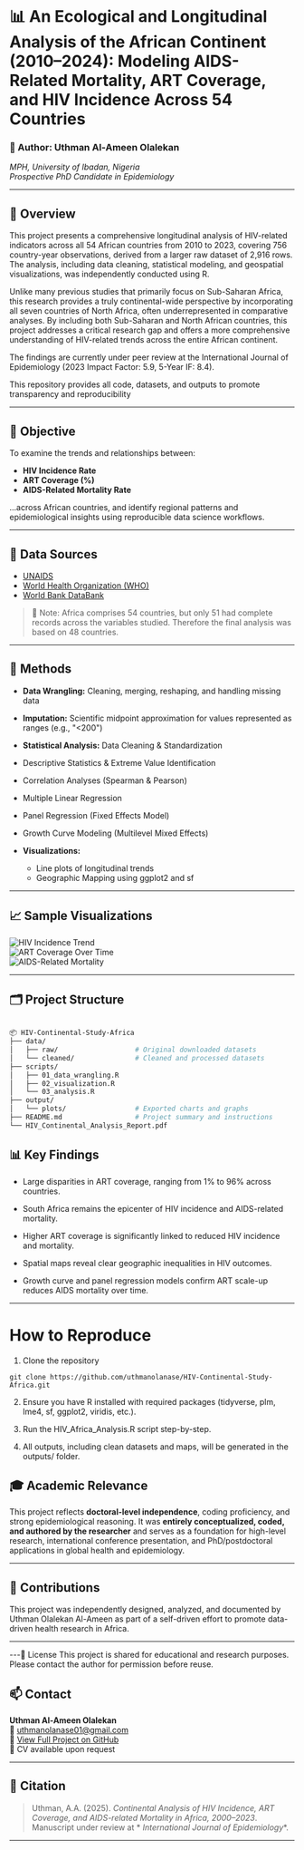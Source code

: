 # 📊 An Ecological and Longitudinal Analysis of the African Continent (2010–2024): Modeling AIDS-Related Mortality, ART Coverage, and HIV Incidence Across 54 Countries


### 🧠 Author: Uthman Al-Ameen Olalekan  
*MPH, University of Ibadan, Nigeria*  
*Prospective PhD Candidate in Epidemiology*

---

## 📌 Overview


This project presents a comprehensive longitudinal analysis of HIV-related indicators across all 54 African countries from 2010 to 2023, covering 756 country-year observations, derived from a larger raw dataset of 2,916 rows. The analysis, including data cleaning, statistical modeling, and geospatial visualizations, was independently conducted using R.

Unlike many previous studies that primarily focus on Sub-Saharan Africa, this research provides a truly continental-wide perspective by incorporating all seven countries of North Africa, often underrepresented in comparative analyses. By including both Sub-Saharan and North African countries, this project addresses a critical research gap and offers a more comprehensive understanding of HIV-related trends across the entire African continent.

The findings are currently under peer review at the International Journal of Epidemiology (2023 Impact Factor: 5.9, 5-Year IF: 8.4).

This repository provides all code, datasets, and outputs to promote transparency and reproducibility

---

## 🧪 Objective

To examine the trends and relationships between:

- **HIV Incidence Rate**
- **ART Coverage (%)**
- **AIDS-Related Mortality Rate**

...across African countries, and identify regional patterns and epidemiological insights using reproducible data science workflows.

---

## 📂 Data Sources

- [UNAIDS](https://aidsinfo.unaids.org/)
- [World Health Organization (WHO)](https://www.who.int/data)
- [World Bank DataBank](https://databank.worldbank.org/)

> 📝 Note: Africa comprises 54 countries, but only 51 had complete records across the variables studied. Therefore the final analysis was based on 48 countries.

---

## 🔧 Methods

- **Data Wrangling:** Cleaning, merging, reshaping, and handling missing data  
- **Imputation:** Scientific midpoint approximation for values represented as ranges (e.g., "<200")  
- **Statistical Analysis:**
  Data Cleaning & Standardization

- Descriptive Statistics & Extreme Value Identification

- Correlation Analyses (Spearman & Pearson)

- Multiple Linear Regression

- Panel Regression (Fixed Effects Model)

- Growth Curve Modeling (Multilevel Mixed Effects)


- **Visualizations:**
  - Line plots of longitudinal trends
  - Geographic Mapping using ggplot2 and sf  

---

## 📈 Sample Visualizations

<!-- Replace with your uploaded images -->
![HIV Incidence Trend](https://github.com/uthmanolanase/HIV-Continental-Study-Africa/blob/main/outputs/maps/HIV_Incidence_Africa_2023.png?raw=true)  
![ART Coverage Over Time](https://github.com/uthmanolanase/HIV-Continental-Study-Africa/blob/59265224121d424d7ee0e84649e67537fe077d73/outputs/maps/ART_Coverage_Africa_2023.png?raw=true)  
![AIDS-Related Mortality](https://raw.githubusercontent.com/uthmanolanase/HIV-Continental-Study-Africa/59265224121d424d7ee0e84649e67537fe077d73/outputs/maps/AIDS_Mortality_2023.png)

---

## 🗂️ Project Structure

```bash

📦 HIV-Continental-Study-Africa
├── data/
│   ├── raw/                   # Original downloaded datasets
│   └── cleaned/               # Cleaned and processed datasets
├── scripts/
│   ├── 01_data_wrangling.R
│   ├── 02_visualization.R
│   └── 03_analysis.R
├── output/
│   └── plots/                 # Exported charts and graphs
├── README.md                  # Project summary and instructions
└── HIV_Continental_Analysis_Report.pdf
```

## 📊 Key Findings

- Large disparities in ART coverage, ranging from 1% to 96% across countries.

- South Africa remains the epicenter of HIV incidence and AIDS-related mortality.

- Higher ART coverage is significantly linked to reduced HIV incidence and mortality.

- Spatial maps reveal clear geographic inequalities in HIV outcomes.

- Growth curve and panel regression models confirm ART scale-up reduces AIDS mortality over time.
---
# How to Reproduce
1. Clone the repository 

```
git clone https://github.com/uthmanolanase/HIV-Continental-Study-Africa.git
 ```
2. Ensure you have R installed with required packages (tidyverse, plm, lme4, sf, ggplot2, viridis, etc.).

3. Run the HIV_Africa_Analysis.R script step-by-step.
4. All outputs, including clean datasets and maps, will be generated in the outputs/ folder.
## 🎓 Academic Relevance

This project reflects **doctoral-level independence**, coding proficiency, and strong epidemiological reasoning. It was **entirely conceptualized, coded, and authored by the researcher** and serves as a foundation for high-level research, international conference presentation, and PhD/postdoctoral applications in global health and epidemiology.

---
## 🤝 Contributions

This project was independently designed, analyzed, and documented by Uthman Olalekan Al-Ameen as part of a self-driven effort to promote data-driven health research in Africa.

---
---🔗 License
This project is shared for educational and research purposes. Please contact the author for permission before reuse.
## 📫 Contact

**Uthman Al-Ameen Olalekan**  
📧 uthmanolanase01@gmail.com  
🔗 [View Full Project on GitHub](https://github.com/uthmanolanase/HIV-Continental-Study-Africa)  
🧾 CV available upon request

---

## 🔗 Citation

> Uthman, A.A. (2025). _Continental Analysis of HIV Incidence, ART Coverage, and AIDS-related Mortality in Africa, 2000–2023_. Manuscript under review at * _International Journal of Epidemiology_*.
---
